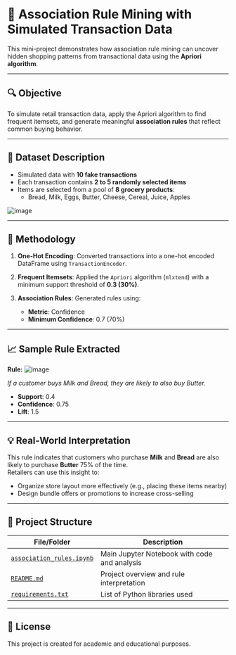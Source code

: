 # 🛒 Association Rule Mining with Simulated Transaction Data

This mini-project demonstrates how association rule mining can uncover hidden shopping patterns from transactional data using the **Apriori algorithm**.

---

## 🔍 Objective

To simulate retail transaction data, apply the Apriori algorithm to find frequent itemsets, and generate meaningful **association rules** that reflect common buying behavior.

---

## 🧾 Dataset Description

- Simulated data with **10 fake transactions**
- Each transaction contains **2 to 5 randomly selected items**
- Items are selected from a pool of **8 grocery products**:
  - Bread, Milk, Eggs, Butter, Cheese, Cereal, Juice, Apples

![image](https://github.com/user-attachments/assets/e5413a13-ed7b-4d5c-86ed-ab8e8ef15b6d)



---

## 🧠 Methodology

1. **One-Hot Encoding**: Converted transactions into a one-hot encoded DataFrame using `TransactionEncoder`.

2. **Frequent Itemsets**: Applied the `Apriori` algorithm (`mlxtend`) with a minimum support threshold of **0.3 (30%)**.

3. **Association Rules**: Generated rules using:
   - **Metric**: Confidence
   - **Minimum Confidence**: 0.7 (70%)

---

## 📈 Sample Rule Extracted

**Rule:** 
![image](https://github.com/user-attachments/assets/601ad96e-48cf-414f-aa99-379bef9a4555)

*If a customer buys Milk and Bread, they are likely to also buy Butter.*

- **Support**: 0.4  
- **Confidence**: 0.75  
- **Lift**: 1.5

---

## 💡 Real-World Interpretation

This rule indicates that customers who purchase **Milk** and **Bread** are also likely to purchase **Butter** 75% of the time.  
Retailers can use this insight to:
- Organize store layout more effectively (e.g., placing these items nearby)
- Design bundle offers or promotions to increase cross-selling

---


## 📂 Project Structure

| File/Folder                                  | Description                                       |
|---------------------------------------------|---------------------------------------------------|
| [`association_rules.ipynb`](association_rules.ipynb) | Main Jupyter Notebook with code and analysis     |
| [`README.md`](README.md)                     | Project overview and rule interpretation         |
| [`requirements.txt`](requirements.txt)       | List of Python libraries used       |


---

## 📌 License

This project is created for academic and educational purposes.

